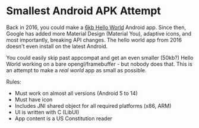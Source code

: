 # Smallest Android APK Attempt
Back in 2016, you could make a [6kb Hello World](https://ajinasokan.com/posts/smallest-app/#import-to-android-studio) Android app. Since then, Google has
added more Material Design (Material You), adaptive icons, and most importantly, breaking API changes. The hello world app from 2016 doesn't even install on the latest Android.

You could easily skip past appcompat and get an even smaller (50kb?) Hello World working on a bare opengl/framebuffer - but nobody does that. This is an attempt to make a *real world* app as small as possible.

Rules:
- Must work on almost all versions (Android 5 to 14)
- Must have icon
- Includes JNI shared object for all required platforms (x86, ARM)
- UI is written with C (LibUI)
- App content is a US Constitution reader

